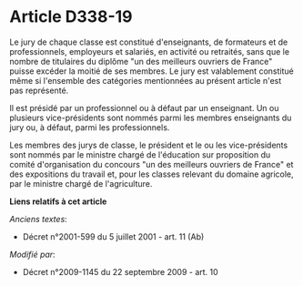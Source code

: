 # Article D338-19

Le jury de chaque classe est constitué d'enseignants, de formateurs et de professionnels, employeurs et salariés, en activité
ou retraités, sans que le nombre de titulaires du diplôme "un des meilleurs ouvriers de France" puisse excéder la moitié de
ses membres. Le jury est valablement constitué même si l'ensemble des catégories mentionnées au présent article n'est pas
représenté.

Il est présidé par un professionnel ou à défaut par un enseignant. Un ou plusieurs vice-présidents sont nommés parmi les
membres enseignants du jury ou, à défaut, parmi les professionnels.

Les membres des jurys de classe, le président et le ou les vice-présidents sont nommés par le ministre chargé de l'éducation
sur proposition du comité d'organisation du concours "un des meilleurs ouvriers de France" et des expositions du travail et,
pour les classes relevant du domaine agricole, par le ministre chargé de l'agriculture.

**Liens relatifs à cet article**

_Anciens textes_:

  - Décret n°2001-599 du 5 juillet 2001 - art. 11 (Ab)

_Modifié par_:

  - Décret n°2009-1145 du 22 septembre 2009 - art. 10
